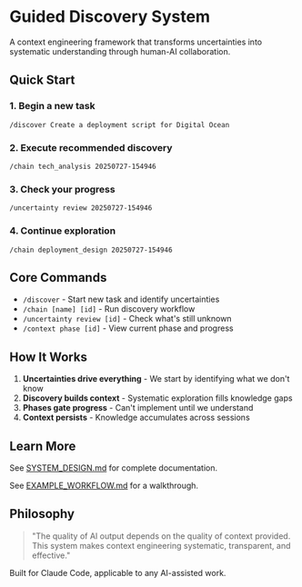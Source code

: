 # Guided Discovery System

A context engineering framework that transforms uncertainties into systematic understanding through human-AI collaboration.

## Quick Start

### 1. Begin a new task
```
/discover Create a deployment script for Digital Ocean
```

### 2. Execute recommended discovery
```
/chain tech_analysis 20250727-154946
```

### 3. Check your progress
```
/uncertainty review 20250727-154946
```

### 4. Continue exploration
```
/chain deployment_design 20250727-154946
```

## Core Commands

- `/discover` - Start new task and identify uncertainties
- `/chain [name] [id]` - Run discovery workflow
- `/uncertainty review [id]` - Check what's still unknown
- `/context phase [id]` - View current phase and progress

## How It Works

1. **Uncertainties drive everything** - We start by identifying what we don't know
2. **Discovery builds context** - Systematic exploration fills knowledge gaps  
3. **Phases gate progress** - Can't implement until we understand
4. **Context persists** - Knowledge accumulates across sessions

## Learn More

See [SYSTEM_DESIGN.md](./SYSTEM_DESIGN.md) for complete documentation.

See [EXAMPLE_WORKFLOW.md](./EXAMPLE_WORKFLOW.md) for a walkthrough.

## Philosophy

> "The quality of AI output depends on the quality of context provided. This system makes context engineering systematic, transparent, and effective."

Built for Claude Code, applicable to any AI-assisted work.
